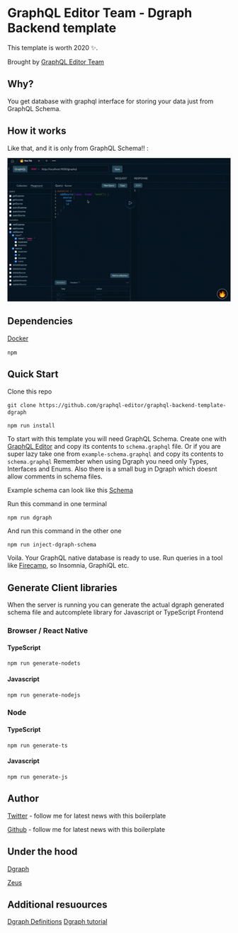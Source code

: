 # GraphQL Editor Team - Dgraph Backend template

This template is worth 2020 ✨.

Brought by [GraphQL Editor Team](https://graphqleditor.com)

## Why?

You get database with graphql interface for storing your data just from GraphQL Schema. 

## How it works

Like that, and it is only from GraphQL Schema!! :

![](graphqldgraph.gif)

## Dependencies

[Docker](https://docs.docker.com/install/)

`npm`

## Quick Start

Clone this repo

```
git clone https://github.com/graphql-editor/graphql-backend-template-dgraph
```

```sh
npm run install
```

To start with this template you will need GraphQL Schema. Create one with [GraphQL Editor](https://app.graphqleditor.com) and copy its contents to `schema.graphql` file. Or if you are super lazy take one from `example-schema.graphql` and copy its contents to `schema.graphql` Remember when using Dgraph you need only Types, Interfaces and Enums. Also there is a small bug in Dgraph which doesnt allow comments in schema files.

Example schema can look like this [Schema](https://app.graphqleditor.com/dgraph-testing/finance)

Run this command in one terminal

```
npm run dgraph
```

And run this command in the other one

```
npm run inject-dgraph-schema
```

Voila. Your GraphQL native database is ready to use. Run queries in a tool like [Firecamp](https://firecamp.app), so Insomnia, GraphiQL etc.

## Generate Client libraries

When the server is running you can generate the actual dgraph generated schema file and autcomplete library for Javascript or TypeScript Frontend

### Browser / React Native

#### TypeScript
```
npm run generate-nodets
```

#### Javascript
```
npm run generate-nodejs
```


### Node

#### TypeScript
```
npm run generate-ts
```

#### Javascript
```
npm run generate-js
```

## Author

[Twitter](https://twitter.com/ACzemiel) - follow me for latest news with this boilerplate

[Github](https://github/aexol) - follow me for latest news with this boilerplate


## Under the hood

[Dgraph](https://dgraph.io/)

[Zeus](https://github.com/graphql-editor/graphql-zeus)

## Additional resuources

[Dgraph Definitions](https://app.graphqleditor.com/dgraph-testing/directives)
[Dgraph tutorial](https://blog.dgraph.io/post/building-native-graphql-database-dgraph/)